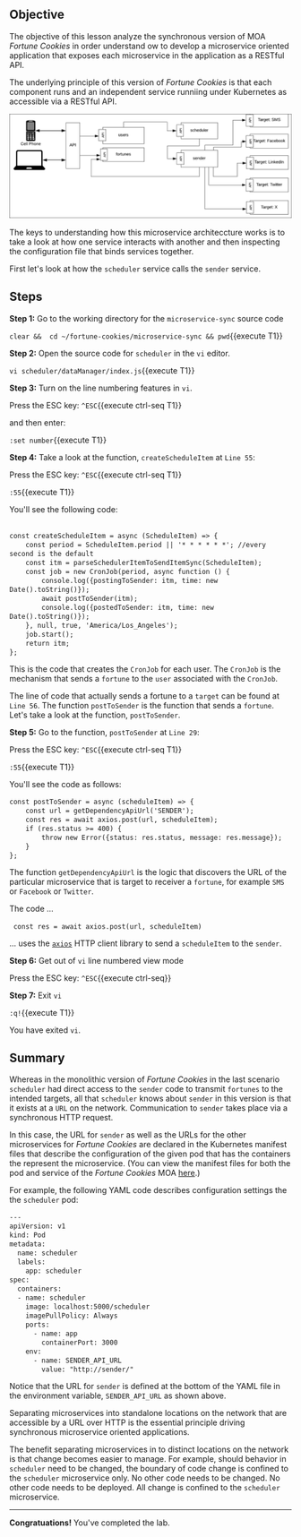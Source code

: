 ## Objective
The objective of this lesson analyze the synchronous version of MOA *Fortune Cookies* in order understand ow to develop a microservice oriented application that exposes each microservice in the application as a RESTful API.

The underlying principle of this version of *Fortune Cookies* is that each component runs and an independent service runniing under Kubernetes as accessible via a RESTful API.

![Architecture](mstran-003/assets/sync-arch.png)

The keys to understanding how this microservice architeccture works is to take a look at how one service interacts with another and then inspecting the configuration file that binds services together.

First let's look at how the `scheduler` service calls the `sender` service.

## Steps

**Step 1:** Go to the working directory for the `microservice-sync` source code

`clear &&  cd ~/fortune-cookies/microservice-sync && pwd`{{execute T1}}

**Step 2:** Open the source code for `scheduler` in the `vi` editor.

`vi scheduler/dataManager/index.js`{{execute T1}}

**Step 3:** Turn on the line numbering features in `vi`.

Press the ESC key: `^ESC`{{execute ctrl-seq T1}}

and then enter:

`:set number`{{execute T1}}

**Step 4:** Take a look at the function, `createScheduleItem` at `Line 55`:

Press the ESC key: `^ESC`{{execute ctrl-seq T1}}

`:55`{{execute T1}}

You'll see the following code:

```

const createScheduleItem = async (ScheduleItem) => {
    const period = ScheduleItem.period || '* * * * * *'; //every second is the default
    const itm = parseSchedulerItemToSendItemSync(ScheduleItem);
    const job = new CronJob(period, async function () {
        console.log({postingToSender: itm, time: new Date().toString()});
        await postToSender(itm);
        console.log({postedToSender: itm, time: new Date().toString()});
    }, null, true, 'America/Los_Angeles');
    job.start();
    return itm;
};

```

This is the code that creates the `CronJob` for each user. The `CronJob` is the mechanism that sends a `fortune` to the `user` associated with the `CronJob`.

The line of code that actually sends a fortune to a `target` can be found at `Line 56`. The function `postToSender` is the function that sends a `fortune`. Let's take a look at the function, `postToSender`.

**Step 5:** Go to the function, `postToSender` at `Line 29`:

Press the ESC key: `^ESC`{{execute ctrl-seq T1}}

`:55`{{execute T1}}

You'll see the code as follows:

```
const postToSender = async (scheduleItem) => {
    const url = getDependencyApiUrl('SENDER');
    const res = await axios.post(url, scheduleItem);
    if (res.status >= 400) {
        throw new Error({status: res.status, message: res.message});
    }
};

```

The function `getDependencyApiUrl` is the logic that discovers the URL of the particular microservice that is target to receiver a `fortune`, for example `SMS` or `Facebook` or `Twitter`.

The code ...

` const res = await axios.post(url, scheduleItem)`

... uses the [`axios`](https://github.com/axios/axios) HTTP client library to send a `scheduleItem` to the `sender`.

**Step 6:** Get out of `vi` line numbered view mode

Press the ESC key: `^ESC`{{execute ctrl-seq}}

**Step 7:** Exit `vi`

`:q!`{{execute T1}}

You have exited `vi`.

## Summary

Whereas in the monolithic version of *Fortune Cookies* in the last scenario `scheduler` had direct access to the `sender` code to transmit `fortunes` to the intended targets, all that `scheduler` knows about `sender` in this version is that it exists at a `URL` on the network. Communication to `sender` takes place via a synchronous HTTP request.

In this case, the URL for `sender` as well as the URLs for the other microservices for *Fortune Cookies* are declared in the Kubernetes manifest files that describe the configuration of the given pod that has the containers the represent the microservice. (You can view the manifest files for both the pod and service of the *Fortune Cookies* MOA [here](https://github.com/reselbob/fortune-cookies/tree/master/microservice-sync/kubernetes/manifests).)

For example, the following YAML code describes configuration settings the the `scheduler` pod:

```
---
apiVersion: v1
kind: Pod
metadata:
  name: scheduler
  labels:
    app: scheduler
spec:
  containers:
  - name: scheduler
    image: localhost:5000/scheduler
    imagePullPolicy: Always
    ports:
      - name: app
        containerPort: 3000
    env:
      - name: SENDER_API_URL
        value: "http://sender/"
```

Notice that the URL for `sender` is defined at the bottom of the YAML file in the environment variable, `SENDER_API_URL` as shown above.

Separating microservices into standalone locations on the network that are accessible by a URL over HTTP is the essential principle driving synchronous microservice oriented applications.

The benefit separating microservices in to distinct locations on the network is that change becomes easier to manage. For example, should behavior in `scheduler` need to be changed, the boundary of code change is confined to the `scheduler` microservice only. No other code needs to be changed. No other code needs to be deployed. All change is confined to the `scheduler` microservice.

---

**Congratuations!** You've completed the lab.